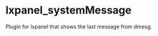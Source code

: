 lxpanel_systemMessage
=====================

Plugin for lxpanel that shows the last message from dmesg.
